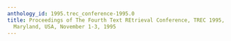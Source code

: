 ```yaml
---
anthology_id: 1995.trec_conference-1995.0
title: Proceedings of The Fourth Text REtrieval Conference, TREC 1995, Gaithersburg,
  Maryland, USA, November 1-3, 1995
---
```

